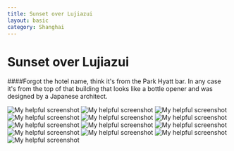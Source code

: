 ```yaml
---
title: Sunset over Lujiazui
layout: basic
category: Shanghai
---
```



Sunset over Lujiazui
====================

####Forgot the hotel name, think it's from the Park Hyatt bar. In any case it's from the top of that building that looks like a bottle opener and was designed by a Japanese architect.

![My helpful screenshot](http://res.cloudinary.com/djfwqxjdx/image/upload/v1412587286/sunset1_dbpi3w.jpg)
![My helpful screenshot](http://res.cloudinary.com/djfwqxjdx/image/upload/v1412587546/sunset2_wluzyb.jpg)
![My helpful screenshot](http://res.cloudinary.com/djfwqxjdx/image/upload/v1412587500/sunset3_cvrbai.jpg)
![My helpful screenshot](http://res.cloudinary.com/djfwqxjdx/image/upload/v1412587382/sunset4_cr49ds.jpg)
![My helpful screenshot](http://res.cloudinary.com/djfwqxjdx/image/upload/v1412587535/sunset5_mrz7y2.jpg)
![My helpful screenshot](http://res.cloudinary.com/djfwqxjdx/image/upload/v1412587343/sunset6_a9tlmt.jpg)
![My helpful screenshot](http://res.cloudinary.com/djfwqxjdx/image/upload/v1412587421/sunset7_jsf128.jpg)
![My helpful screenshot](http://res.cloudinary.com/djfwqxjdx/image/upload/v1412587541/sunset8_dei2gv.jpg)
![My helpful screenshot](http://res.cloudinary.com/djfwqxjdx/image/upload/v1412587540/sunset9_g2zx7t.jpg)
![My helpful screenshot](http://res.cloudinary.com/djfwqxjdx/image/upload/v1412587499/sunset11_rtxkux.jpg)
![My helpful screenshot](http://res.cloudinary.com/djfwqxjdx/image/upload/v1412515983/sunset12_a3vnje.jpg)
![My helpful screenshot](http://res.cloudinary.com/djfwqxjdx/image/upload/v1412587559/sunset13_iaf3l7.jpg)
![My helpful screenshot](http://res.cloudinary.com/djfwqxjdx/image/upload/v1412587479/sunset14_hxwell.jpg)



